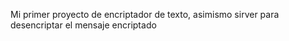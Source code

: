 Mi primer proyecto de encriptador de texto, asimismo sirver para desencriptar el mensaje encriptado
